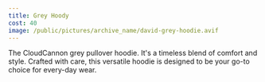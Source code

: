 ```yaml
---
title: Grey Hoody
cost: 40
image: /public/pictures/archive_name/david-grey-hoodie.avif
---
```


The CloudCannon grey pullover hoodie.
It's a timeless blend of comfort and style. Crafted with care,
this versatile hoodie is designed to be your go-to
choice for every-day wear.
